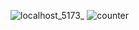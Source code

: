 ![localhost_5173_](https://github.com/user-attachments/assets/5a8476ec-5c4b-4786-b523-486c3cccfc7a)
![counter](https://github.com/user-attachments/assets/f711580a-0bb7-4c50-bdf3-a62f05c274e3)
